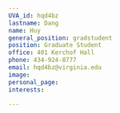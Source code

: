 ```yaml
---
UVA_id: hqd4bz
lastname: Dang
name: Huy
general_position: gradstudent
position: Graduate Student
office: 401 Kerchof Hall
phone: 434-924-8777
email: hqd4bz@virginia.edu
image:
personal_page:
interests:

---
```

